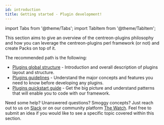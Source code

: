 ```yaml
---
id: introduction
title: Getting started - Plugin development!
---
```


import Tabs from '@theme/Tabs';
import TabItem from '@theme/TabItem';

This section aims to give an overview of the centreon-plugins philosophy and how
you can leverage the centreon-plugins perl framework (or not) and create Packs on top
of it.

The recommended path is the following:

- [Plugins global structure](../dev-resources/centreon-plugins-structure.md) - Introduction and overall description of plugins layout and structure.
- [Plugins guidelines](../dev-resources/plugins-guidelines.md) - Understand the major
concepts and features you need to know before developing any plugins.
- [Plugins quickstart guide](../dev-resources/develop-with-centreon-plugins.md) - Get the
big picture and understand patterns that will enable you to code with our framework.

Need some help? Unanswered questions? Smoggy concepts? Just reach out to us on [Slack](https://centreon.slack.com) or on our community platform
[The Watch](https://thewatch.centreon.com). Feel free to submit an idea if you would like to see a specific topic covered within this section.
